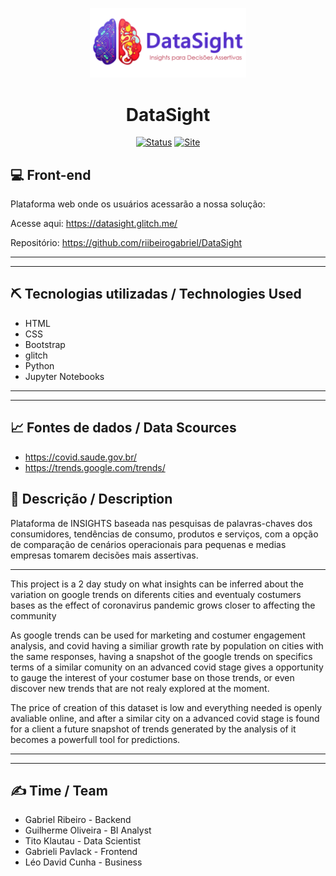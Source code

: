 <p align="center">
  <a href="" rel="noopener">
 <img src="images\datasightlogo.png" alt="Project logo" width=250px></a>
</p>

<div align="center">
<h1> DataSight </h1>
</div>
<div align="center">

[![Status](https://img.shields.io/badge/status-active-success.svg)]()
[![Site](https://img.shields.io/badge/Clique%20me-%20para%20visualizar%20a%20plataforma-brightgreen)](https://datasight.glitch.me/)

</div>

## :computer: Front-end

Plataforma web onde os usuários acessarão a nossa solução:

Acesse aqui: https://datasight.glitch.me/

Repositório: https://github.com/riibeirogabriel/DataSight

---
---

## ⛏️ Tecnologias utilizadas / Technologies Used

* HTML
* CSS
* Bootstrap
* glitch
* Python
* Jupyter Notebooks

---
---

## :chart_with_upwards_trend: Fontes de dados / Data Scources

* https://covid.saude.gov.br/
* https://trends.google.com/trends/

## 🧐 Descrição / Description

Plataforma de INSIGHTS baseada nas pesquisas de palavras-chaves dos consumidores, tendências de consumo, produtos e serviços, com a opção de comparação de cenários operacionais para pequenas e medias empresas tomarem decisões mais assertivas.

--- 

This project is a 2 day study on what insights can be inferred about the variation on google trends on diferents cities and eventualy costumers bases as the effect of coronavirus pandemic grows closer to affecting the community

As google trends can be used for marketing and costumer engagement analysis, and covid having a similiar growth rate by population on cities with the same responses, having a snapshot of the google trends on specifics terms of a similar comunity on an advanced covid stage gives a opportunity to gauge the interest of your costumer base on those trends, or even discover new trends that are not realy explored at the moment.

The price of creation of this dataset is low and everything needed is openly avaliable online, and after a similar city on a advanced covid stage is found for a client a future snapshot of trends generated by the analysis of it becomes a powerfull tool for predictions.

---
---
## ✍️ Time / Team
* Gabriel Ribeiro - Backend
* Guilherme Oliveira - BI Analyst
* Tito Klautau - Data Scientist
* Gabrieli Pavlack - Frontend
* Léo David Cunha - Business 
